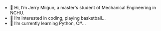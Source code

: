 - 👋 Hi, I’m Jerry Miigun, a master's student of Mechanical Engineering in NCHU. 
- 👀 I’m interested in coding, playing basketball...
- 🌱 I’m currently learning Python, C#...

<!---
Jerry-Chang975/Jerry-Chang975 is a ✨ special ✨ repository because its `README.md` (this file) appears on your GitHub profile.
You can click the Preview link to take a look at your changes.
--->
